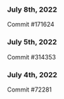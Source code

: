 ### July 8th, 2022

Commit #171624

### July 5th, 2022

Commit #314353


### July 4th, 2022

Commit #72281
